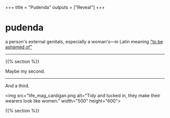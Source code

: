 +++
title = "Pudenda"
outputs = ["Reveal"]
+++

# pudenda

a person's external genitals, especially a woman's—in Latin meaning <a href="https://www.nytimes.com/2020/10/26/us/childbirth-bodies-stigma-incontinence.html">"to be ashamed of"</a>

---
{{% section %}}

Maybe my second.

---

And a third.

<img src="life_mag_cardigan.png alt="Tidy and tucked in, they make their wearers look like women." width="500" height="600">

{{% section %}}

